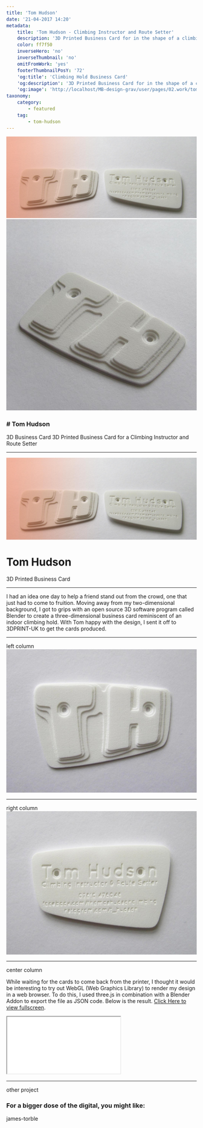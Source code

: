 ```yaml
---
title: 'Tom Hudson'
date: '21-04-2017 14:20'
metadata:
    title: 'Tom Hudson - Climbing Instructor and Route Setter'
    description: '3D Printed Business Card for in the shape of a climbing hold for Climbing Instructor and Route Setter, Tom Hudson.'
    color: ff7f50
    inverseHero: 'no'
    inverseThumbnail: 'no'
    omitFromWork: 'yes'
    footerThumbnailPosY: '72'
    'og:title': 'Climbing Hold Business Card'
    'og:description': '3D Printed Business Card for in the shape of a climbing hold for Climbing Instructor and Route Setter, Tom Hudson.'
    'og:image': 'http://localhost/MB-design-grav/user/pages/02.work/tom-hudson/tom-hudson_og.jpg'
taxonomy:
    category:
        - featured
    tag:
        - tom-hudson
---
```


![3D Climbing Hold Business Card](thomhudson-header_fade.jpg)
![test](TH-featured_home.jpg)
### # Tom Hudson
3D Business Card
3D Printed Business Card for a Climbing Instructor and Route Setter

---

![3D Climbing Hold Business Card](thomhudson-header_fade.jpg)
# Tom Hudson
3D Printed Business Card

---

I had an idea one day to help a friend stand out from the crowd, one that just had to come to fruition. Moving away from my two-dimensional background, I got to grips with an open source 3D software program called Blender to create a three-dimensional business card reminiscent of an indoor climbing hold. With Tom happy with the design, I sent it off to 3DPRINT-UK to get the cards produced.

---

left column
![3D Business Card - front view](th-card_front.jpg)

---

right column
![3D Business Card - rear view](th-card_back.jpg)

---

center column

While waiting for the cards to come back from the printer, I thought it would be interesting to try out WebGL (Web Graphics Library) to render my design in a web browser. To do this, I used three.js in combination with a Blender Addon to export the file as JSON code. Below is the result. [Click Here to view fullscreen](/work/tom-hudson/3d-card).

<iframe src="tom-hudson/3d-card"></iframe>

---

other project
### For a bigger dose of the digital, you might like:
james-torble

